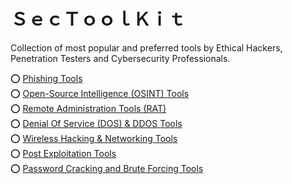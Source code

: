 # ＳｅｃＴｏｏｌＫｉｔ
Collection of most popular and preferred tools by Ethical Hackers, Penetration Testers and Cybersecurity Professionals.


⭕️ [Phishing Tools](#phishing-tools)<br>
⭕️ [Open-Source Intelligence (OSINT) Tools](#osint-tools)<br>
⭕️ [Remote Administration Tools (RAT)](#rat-tools)<br>
⭕️ [Denial Of Service (DOS) & DDOS Tools](#dos-tools)<br>
⭕️ [Wireless Hacking & Networking Tools](#wireless-network-tools)<br>
⭕️ [Post Exploitation Tools](#dos-tools)<br>
⭕️ [Password Cracking and Brute Forcing Tools](#passcrack-tools)<br>
